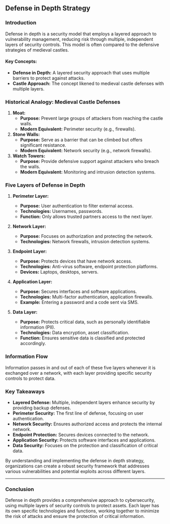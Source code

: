 ## Defense in Depth Strategy

### Introduction
Defense in depth is a security model that employs a layered approach to vulnerability management, reducing risk through multiple, independent layers of security controls. This model is often compared to the defensive strategies of medieval castles.

#### Key Concepts:
- **Defense in Depth:** A layered security approach that uses multiple barriers to protect against attacks.
- **Castle Approach:** The concept likened to medieval castle defenses with multiple layers.

### Historical Analogy: Medieval Castle Defenses

1. **Moat:**
   - **Purpose:** Prevent large groups of attackers from reaching the castle walls.
   - **Modern Equivalent:** Perimeter security (e.g., firewalls).
2. **Stone Walls:**
   - **Purpose:** Serve as a barrier that can be climbed but offers significant resistance.
   - **Modern Equivalent:** Network security (e.g., network firewalls).
3. **Watch Towers:**
   - **Purpose:** Provide defensive support against attackers who breach the walls.
   - **Modern Equivalent:** Monitoring and intrusion detection systems.

### Five Layers of Defense in Depth

1. **Perimeter Layer:**
   - **Purpose:** User authentication to filter external access.
   - **Technologies:** Usernames, passwords.
   - **Function:** Only allows trusted partners access to the next layer.
   
2. **Network Layer:**
   - **Purpose:** Focuses on authorization and protecting the network.
   - **Technologies:** Network firewalls, intrusion detection systems.
   
3. **Endpoint Layer:**
   - **Purpose:** Protects devices that have network access.
   - **Technologies:** Anti-virus software, endpoint protection platforms.
   - **Devices:** Laptops, desktops, servers.
   
4. **Application Layer:**
   - **Purpose:** Secures interfaces and software applications.
   - **Technologies:** Multi-factor authentication, application firewalls.
   - **Example:** Entering a password and a code sent via SMS.
   
5. **Data Layer:**
   - **Purpose:** Protects critical data, such as personally identifiable information (PII).
   - **Technologies:** Data encryption, asset classification.
   - **Function:** Ensures sensitive data is classified and protected accordingly.

### Information Flow
Information passes in and out of each of these five layers whenever it is exchanged over a network, with each layer providing specific security controls to protect data.

### Key Takeaways
- **Layered Defense:** Multiple, independent layers enhance security by providing backup defenses.
- **Perimeter Security:** The first line of defense, focusing on user authentication.
- **Network Security:** Ensures authorized access and protects the internal network.
- **Endpoint Protection:** Secures devices connected to the network.
- **Application Security:** Protects software interfaces and applications.
- **Data Security:** Focuses on the protection and classification of critical data.

By understanding and implementing the defense in depth strategy, organizations can create a robust security framework that addresses various vulnerabilities and potential exploits across different layers.

---

### Conclusion
Defense in depth provides a comprehensive approach to cybersecurity, using multiple layers of security controls to protect assets. Each layer has its own specific technologies and functions, working together to minimize the risk of attacks and ensure the protection of critical information.